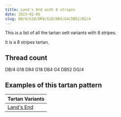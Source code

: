 ```yaml
---
title: Land's End with 8 stripes
date: 2023-02-05
slug: DB/4/G18/DR4/G18/DB4/G4/DB52/DG/4
---
```

This is a list of all the tartan sett variants with 8 stripes.

It is a 8 stripes tartan.


## Thread count
DB/4 G18 DR4 G18 DB4 G4 DB52 DG/4

## Examples of this tartan pattern

| Tartan Variants |
|---------------|
| [Land's End](/variants/db/4/g18/dr4/g18/db4/g4/db52/dg/4-db000030-dg003000-dr802040-g008000)||
